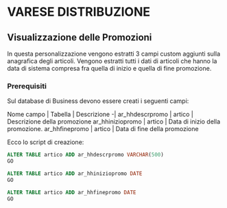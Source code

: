 VARESE DISTRIBUZIONE
===
## Visualizzazione delle Promozioni

In questa personalizzazione vengono estratti 3 campi custom aggiunti sulla anagrafica degli articoli.
Vengono estratti tutti i dati di articoli che hanno la data di sistema compresa fra quella di inizio e quella di fine promozione.

### Prerequisiti

Sul database di Business devono essere creati i seguenti campi:

Nome campo | Tabella | Descrizione
-|
ar_hhdescrpromo  | artico | Descrizione della promozione
ar_hhiniziopromo | artico | Data di inizio della promozione.
ar_hhfinepromo   | artico | Data di fine della promozione

Ecco lo script di creazione:

```sql
ALTER TABLE artico ADD ar_hhdescrpromo VARCHAR(500)
GO

ALTER TABLE artico ADD ar_hhiniziopromo DATE
GO

ALTER TABLE artico ADD ar_hhfinepromo DATE
GO
```
